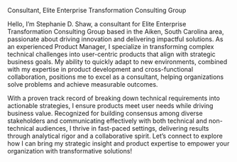 Consultant, Elite Enterprise Transformation Consulting Group

Hello, I’m Stephanie D. Shaw, a consultant for Elite Enterprise Transformation Consulting Group based in the Aiken, South Carolina area, passionate about driving innovation and delivering impactful solutions. As an experienced Product Manager, I specialize in transforming complex technical challenges into user-centric products that align with strategic business goals. My ability to quickly adapt to new environments, combined with my expertise in product development and cross-functional collaboration, positions me to excel as a consultant, helping organizations solve problems and achieve measurable outcomes.

With a proven track record of breaking down technical requirements into actionable strategies, I ensure products meet user needs while driving business value. Recognized for building consensus among diverse stakeholders and communicating effectively with both technical and non-technical audiences, I thrive in fast-paced settings, delivering results through analytical rigor and a collaborative spirit. Let’s connect to explore how I can bring my strategic insight and product expertise to empower your organization with transformative solutions!
